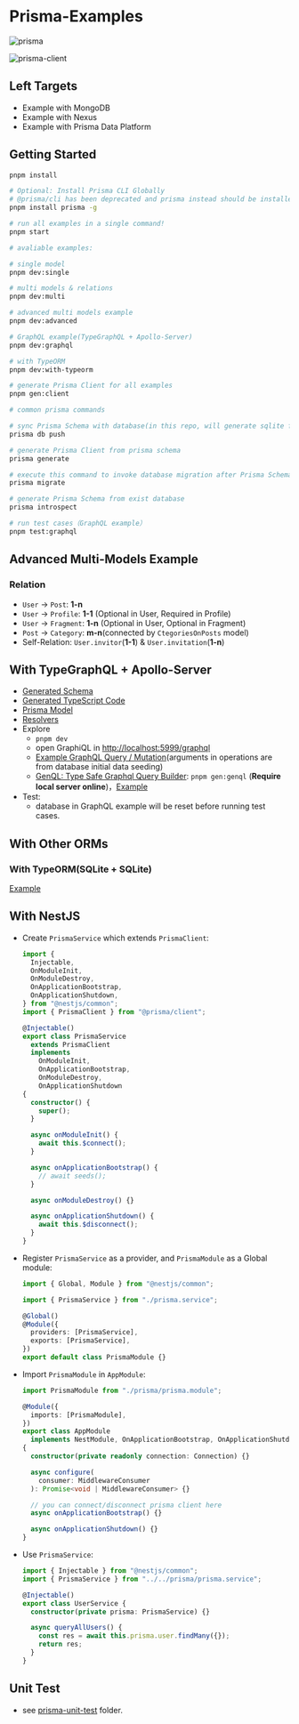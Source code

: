 # Prisma-Examples

![prisma](https://img.shields.io/github/package-json/dependency-version/linbudu599/Prisma-Article-Example/prisma)

![prisma-client](https://img.shields.io/github/package-json/dependency-version/linbudu599/Prisma-Article-Example/@prisma/client)

## Left Targets

- Example with MongoDB
- Example with Nexus
- Example with Prisma Data Platform

## Getting Started

```bash
pnpm install

# Optional: Install Prisma CLI Globally
# @prisma/cli has been deprecated and prisma instead should be installed
pnpm install prisma -g

# run all examples in a single command!
pnpm start

# avaliable examples:

# single model
pnpm dev:single

# multi models & relations
pnpm dev:multi

# advanced multi models example
pnpm dev:advanced

# GraphQL example(TypeGraphQL + Apollo-Server)
pnpm dev:graphql

# with TypeORM
pnpm dev:with-typeorm

# generate Prisma Client for all examples
pnpm gen:client

# common prisma commands

# sync Prisma Schema with database(in this repo, will generate sqlite file)
prisma db push

# generate Prisma Client from prisma schema
prisma generate

# execute this command to invoke database migration after Prisma Schema got modified
prisma migrate

# generate Prisma Schema from exist database
prisma introspect

# run test cases（GraphQL example）
pnpm test:graphql
```

## Advanced Multi-Models Example

### Relation

- `User` -> `Post`: **1-n**
- `User` -> `Profile`: **1-1** (Optional in User, Required in Profile)
- `User` -> `Fragment`: **1-n** (Optional in User, Optional in Fragment)
- `Post` -> `Category`: **m-n**(connected by `CtegoriesOnPosts` model)
- Self-Relation: `User.invitor`(**1-1**) & `User.invitation`(**1-n**)

## With TypeGraphQL + Apollo-Server

- [Generated Schema](src/typegraphql-apollo-server/graphql/shema.graphql)
- [Generated TypeScript Code](src/typegraphql-apollo-server/generated/index.ts)
- [Prisma Model](src/typegraphql-apollo-server/prisma/schema.prisma)
- [Resolvers](src/typegraphql-apollo-server/resolvers/)
- Explore
  - `pnpm dev`
  - open GraphiQL in [http://localhost:5999/graphql](http://localhost:5999/graphql)
  - [Example GraphQL Query / Mutation](src/typegraphql-apollo-server/graphql/)(arguments in operations are from database initial data seeding)
  - [GenQL: Type Safe Graphql Query Builder](https://github.com/remorses/genql): `pnpm gen:genql` (**Require local server online**)，[Example](src/typegraphql-apollo-server/graphql/genql.ts)
- Test:
  - database in GraphQL example will be reset before running test cases.

<!-- ## Multi-Clients

The design of Prisma Client enables you to generate client from various schemas(different databse type / different database connection / different feature configuration / ...)

Check [Multi-Clients](src/multi-clients/index.ts) for details。 -->

## With Other ORMs

### With TypeORM(SQLite + SQLite)

[Example](src/with-typeorm/index.ts)

## With NestJS

- Create `PrismaService` which extends `PrismaClient`:

  ```typescript
  import {
    Injectable,
    OnModuleInit,
    OnModuleDestroy,
    OnApplicationBootstrap,
    OnApplicationShutdown,
  } from "@nestjs/common";
  import { PrismaClient } from "@prisma/client";

  @Injectable()
  export class PrismaService
    extends PrismaClient
    implements
      OnModuleInit,
      OnApplicationBootstrap,
      OnModuleDestroy,
      OnApplicationShutdown
  {
    constructor() {
      super();
    }

    async onModuleInit() {
      await this.$connect();
    }

    async onApplicationBootstrap() {
      // await seeds();
    }

    async onModuleDestroy() {}

    async onApplicationShutdown() {
      await this.$disconnect();
    }
  }
  ```

- Register `PrismaService` as a provider, and `PrismaModule` as a Global module:

  ```typescript
  import { Global, Module } from "@nestjs/common";

  import { PrismaService } from "./prisma.service";

  @Global()
  @Module({
    providers: [PrismaService],
    exports: [PrismaService],
  })
  export default class PrismaModule {}
  ```

- Import `PrismaModule` in `AppModule`:

  ```typescript
  import PrismaModule from "./prisma/prisma.module";

  @Module({
    imports: [PrismaModule],
  })
  export class AppModule
    implements NestModule, OnApplicationBootstrap, OnApplicationShutdown
  {
    constructor(private readonly connection: Connection) {}

    async configure(
      consumer: MiddlewareConsumer
    ): Promise<void | MiddlewareConsumer> {}

    // you can connect/disconnect prisma client here
    async onApplicationBootstrap() {}

    async onApplicationShutdown() {}
  }
  ```

- Use `PrismaService`:

  ```typescript
  import { Injectable } from "@nestjs/common";
  import { PrismaService } from "../../prisma/prisma.service";

  @Injectable()
  export class UserService {
    constructor(private prisma: PrismaService) {}

    async queryAllUsers() {
      const res = await this.prisma.user.findMany({});
      return res;
    }
  }
  ```

## Unit Test

- see [prisma-unit-test](./prisma-unit-test) folder.
